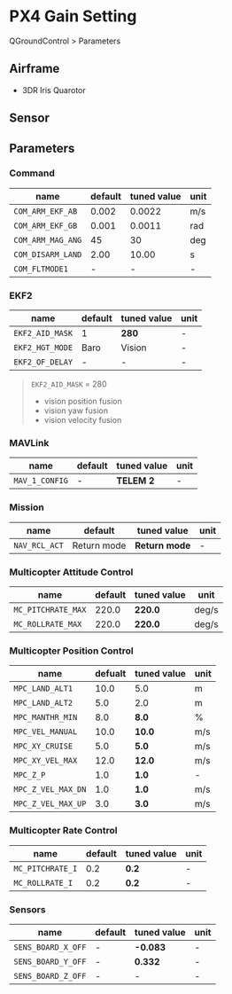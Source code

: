# PX4 Gain Setting
QGroundControl > Parameters

## Airframe
- 3DR Iris Quarotor

## Sensor

## Parameters
### Command
| name | default | tuned value | unit |
| ---  | ---     | ---         | ---  |
| `COM_ARM_EKF_AB` | 0.002 | 0.0022 | m/s |
| `COM_ARM_EKF_GB` | 0.001 | 0.0011 | rad |
| `COM_ARM_MAG_ANG` | 45 | 30 | deg |
| `COM_DISARM_LAND` | 2.00 | 10.00 | s |
| `COM_FLTMODE1` | - | - | - |

### EKF2
| name | default | tuned value | unit |
| ---  | ---     | ---         | ---  |
| `EKF2_AID_MASK` | 1 | **280** | - |
| `EKF2_HGT_MODE` | Baro | Vision | - |
| `EKF2_OF_DELAY` | - | - | - |
> `EKF2_AID_MASK` = 280
> - vision position fusion
> - vision yaw fusion
> - vision velocity fusion


### MAVLink 
| name | default | tuned value | unit |
| ---  | ---     | ---         | ---  |
| `MAV_1_CONFIG` | - | **TELEM 2** | - |

### Mission
| name | default | tuned value | unit |
| ---  | ---     | ---         | ---  |
| `NAV_RCL_ACT` | Return mode | **Return mode** | - |

### Multicopter Attitude Control
| name | default | tuned value | unit |
| ---  | ---     | ---         | ---  |
| `MC_PITCHRATE_MAX` | 220.0 | **220.0** | deg/s |
| `MC_ROLLRATE_MAX`  | 220.0 | **220.0** | deg/s |

### Multicopter Position Control
| name | defualt | tuned value | unit |
| ---  | ---     | ---         | --- |
| `MPC_LAND_ALT1` | 10.0 | 5.0 | m |
| `MPC_LAND_ALT2` | 5.0 | 2.0 | m |
| `MPC_MANTHR_MIN` | 8.0 | **8.0** | % |
| `MPC_VEL_MANUAL` | 10.0 | **10.0** | m/s |
| `MPC_XY_CRUISE` | 5.0 | **5.0** | m/s |
| `MPC_XY_VEL_MAX` | 12.0 | **12.0** | m/s |
| `MPC_Z_P` | 1.0 | **1.0** | - |
| `MPC_Z_VEL_MAX_DN` | 1.0 | **1.0** | m/s |
| `MPC_Z_VEL_MAX_UP` | 3.0 | **3.0** | m/s |


### Multicopter Rate Control
| name | default | tuned value | unit |
| ---  | ---     | ---         | ---  |
| `MC_PITCHRATE_I` | 0.2 | **0.2** | - |
| `MC_ROLLRATE_I` | 0.2 | **0.2** | - |


### Sensors
| name | default | tuned value | unit |
| ---  | ---     | ---         | ---  |
| `SENS_BOARD_X_OFF` | - | **-0.083** | - |
| `SENS_BOARD_Y_OFF` | - | **0.332** | - |
| `SENS_BOARD_Z_OFF` | - | - | - |



